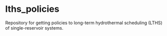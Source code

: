 # lths_policies
Repository for getting policies to long-term hydrothermal scheduling (LTHS) of single-reservoir systems.
